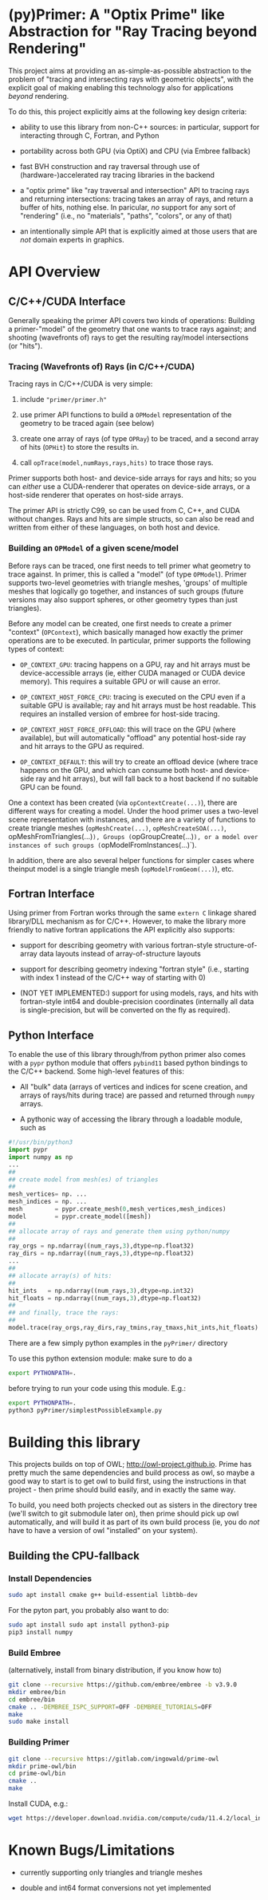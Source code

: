 # (py)Primer: A "Optix Prime" like Abstraction for "Ray Tracing beyond Rendering"

<!-- ![](png/samplePicture.png) -->

This project aims at providing an as-simple-as-possible abstraction to
the problem of "tracing and intersecting rays with geometric objects",
with the explicit goal of making enabling this technology also for
applications *beyond* rendering.

To do this, this project explicitly aims at the following key design criteria:

- ability to use this library from non-C++ sources: in particular,
  support for interacting through C, Fortran, and Python

- portability across both GPU (via OptiX) and CPU (via Embree
  fallback)

- fast BVH construction and ray traversal through use of
  (hardware-)accelerated ray tracing libraries in the backend

- a "optix prime" like "ray traversal and intersection" API to tracing
  rays and returning intersections: tracing takes an array of rays,
  and return a buffer of hits, nothing else. In paricular, *no*
  support for any sort of "rendering" (i.e., no "materials", "paths",
  "colors", or any of that)

- an intentionally simple API that is explicitly aimed at those users
  that are *not* domain experts in graphics.
  
# API Overview

## C/C++/CUDA Interface

Generally speaking the primer API covers two kinds of operations:
Building a primer-"model" of the geometry that one wants to trace rays
against; and shooting (wavefronts of) rays to get the resulting
ray/model intersections (or "hits").

### Tracing (Wavefronts of) Rays (in C/C++/CUDA)

Tracing rays in C/C++/CUDA is very simple: 

1) include `"primer/primer.h"`

2) use primer API functions to build a `OPModel` representation of the
geometry to be traced again (see below)

3) create one array of rays (of type `OPRay`) to be traced, and a
second array of hits (`OPHit`) to store the results in.

4) call `opTrace(model,numRays,rays,hits)` to trace those rays.

Primer supports both host- and device-side arrays for rays and hits;
so you can _either_ use a CUDA-renderer that operates on device-side
arrays, or a host-side renderer that operates on host-side arrays.

The primer API is strictly C99, so can be used from C, C++, and CUDA
without changes. Rays and hits are simple structs, so can also be read
and written from either of these languages, on both host and device.

### Building an `OPModel` of a given scene/model

Before rays can be traced, one first needs to tell primer what
geometry to trace against. In primer, this is called a "model" (of
type `OPModel`). Primer supports two-level geometries with triangle
meshes, 'groups' of multiple meshes that logically go together, and
instances of such groups (future versions may also support spheres, or
other geometry types than just triangles).

Before any model can be created, one first needs to create a primer
"context" (`OPContext`), which basically managed how exactly the
primer operations are to be executed. In particular, primer supports
the following types of context:

- `OP_CONTEXT_GPU`: tracing happens on a GPU, ray and hit arrays must
  be device-accessible arrays (ie, either CUDA managed or CUDA device
  memory). This requires a suitable GPU or will cause an error.
  
- `OP_CONTEXT_HOST_FORCE_CPU`: tracing is executed on the CPU even if
  a suitable GPU is available; ray and hit arrays must be host
  readable. This requires an installed version of embree for host-side tracing.
  
- `OP_CONTEXT_HOST_FORCE_OFFLOAD`: this will trace on the GPU (where
  available), but will automatically "offload" any potential host-side
  ray and hit arrays to the GPU as required. 
  
- `OP_CONTEXT_DEFAULT`: this will try to create an offload device
  (where trace happens on the GPU, and which can consume both host-
  and device-side ray and hit arrays), but will fall back to a host
  backend if no suitable GPU can be found.
  
One a context has been created (via `opContextCreate(...)`), there are
different ways for creating a model. Under the hood primer uses a
two-level scene representation with instances, and there are a variety
of functions to create triangle meshes (`opMeshCreate(...)`,
`opMeshCreateSOA(...)`, opMeshFromTriangles(...)`), Groups
(`opGroupCreate(...)`), or a model over instances of such groups
(`opModelFromInstances(...)`).

In addition, there are also several helper functions for simpler cases
where theinput model is a single triangle mesh
(`opModelFromGeom(...)`), etc.

## Fortran Interface

Using primer from Fortran works through the same `extern C` linkage
shared library/DLL mechanism as for C/C++. However, to make the library more
friendly to native fortran applications the API explicitly also supports:

- support for describing geometry with various fortran-style
  structure-of-array data layouts instead of array-of-structure
  layouts

- support for describing geometry indexing "fortran style" (i.e.,
  starting with index 1 instead of the C/C++ way of starting with 0)
  
- (NOT YET IMPLEMENTED:) support for using models, rays, and hits with
  fortran-style int64 and double-precision coordinates (internally all
  data is single-precision, but will be converted on the fly as
  required).

## Python Interface

To enable the use of this library through/from python primer also
comes with a `pypr` python module that offers `pybind11` based python
bindings to the C/C++ backend. Some high-level features of this:

- All "bulk" data (arrays of vertices and indices for scene creation,
  and arrays of rays/hits during trace) are passed and returned
  through `numpy` arrays.
  
- A pythonic way of accessing the library through a loadable module, such as

``` python
#!/usr/bin/python3
import pypr
import numpy as np
...
##
## create model from mesh(es) of triangles
##
mesh_vertices= np. ...
mesh_indices = np. ...
mesh         = pypr.create_mesh(0,mesh_vertices,mesh_indices)
model        = pypr.create_model([mesh])
##
## allocate array of rays and generate them using python/numpy
##
ray_orgs = np.ndarray((num_rays,3),dtype=np.float32)
ray_dirs = np.ndarray((num_rays,3),dtype=np.float32)
...
##
## allocate array(s) of hits:
##
hit_ints   = np.ndarray((num_rays,3),dtype=np.int32)
hit_floats = np.ndarray((num_rays,3),dtype=np.float32)
##
## and finally, trace the rays:
##
model.trace(ray_orgs,ray_dirs,ray_tmins,ray_tmaxs,hit_ints,hit_floats)
```

There are a few simply python examples in the `pyPrimer/` directory

To use this python extension module: make sure to do a

``` bash
export PYTHONPATH=.
```

before trying to run your code using this module. E.g.:

``` bash
export PYTHONPATH=.
python3 pyPrimer/simplestPossibleExample.py 
```

# Building this library

This projects builds on top of OWL;
http://owl-project.github.io. Prime has pretty much the same
dependencies and build process as owl, so maybe a good way to start is
to get owl to build first, using the instructions in that project -
then prime should build easily, and in exactly the same way.

To build, you need both projects checked out as sisters in the
directory tree (we'll switch to git submodule later on), then prime
should pick up owl automatically, and will build it as part of its own
build process (ie, you do _not_ have to have a version of owl
"installed" on your system).

## Building the CPU-fallback


### Install Dependencies

``` bash
sudo apt install cmake g++ build-essential libtbb-dev
```

For the pyton part, you probably also want to do:

``` bash
sudo apt install sudo apt install python3-pip
pip3 install numpy
```



### Build Embree

(alternatively, install from binary distribution, if you know how to)

``` bash
git clone --recursive https://github.com/embree/embree -b v3.9.0
mkdir embree/bin
cd embree/bin
cmake .. -DEMBREE_ISPC_SUPPORT=OFF -DEMBREE_TUTORIALS=OFF
make 
sudo make install
```

### Building Primer

``` bash
git clone --recursive https://gitlab.com/ingowald/prime-owl
mkdir prime-owl/bin
cd prime-owl/bin
cmake .. 
make 
```

Install CUDA, e.g.:
``` bash
wget https://developer.download.nvidia.com/compute/cuda/11.4.2/local_installers/cuda_11.4.2_470.57.02_linux.runsudo sh cuda_11.4.2_470.57.02_linux.run
```


# Known Bugs/Limitations

- currently supporting only triangles and triangle meshes

- double and int64 format conversions not yet implemented



